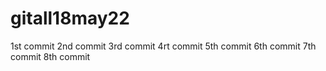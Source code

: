 # gitall18may22
1st commit 
2nd commit
3rd commit
4rt commit
5th commit
6th commit
7th commit
8th commit
